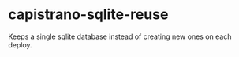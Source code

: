 # capistrano-sqlite-reuse
Keeps a single sqlite database instead of creating new ones on each deploy.
